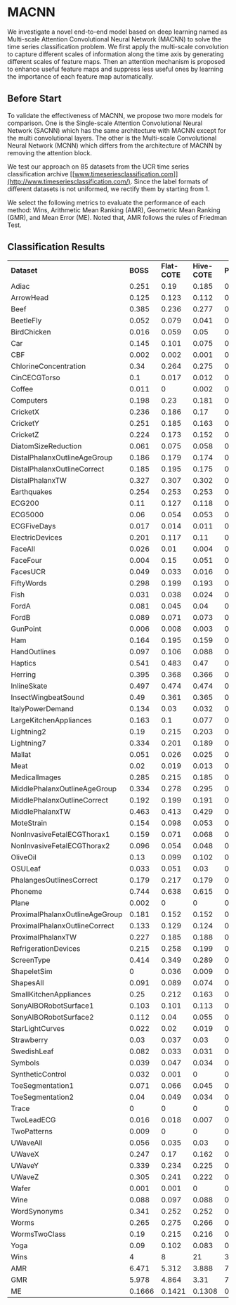# MACNN
We investigate a novel end-to-end model based on deep learning named as Multi-scale Attention Convolutional Neural Network (MACNN) to solve the time series classification problem. We first apply the multi-scale convolution to capture different scales of information along the time axis by generating different scales of feature maps. Then an attention mechanism is proposed to enhance useful feature maps and suppress less useful ones by learning the importance of each feature map automatically.

## Before Start
To validate the effectiveness of MACNN, we propose two more models for comparison. One is the Single-scale Attention Convolutional Neural Network (SACNN) which has the same architecture with MACNN except for the multi convolutional layers. The other is the Multi-scale Convolutional Neural Network (MCNN) which differs from the architecture of MACNN by removing the attention block.

We test our approach on 85 datasets from the UCR time series classification archive [[www.timeseriesclassification.com]](http://www.timeseriesclassification.com/). Since the label formats of different datasets is not uniformed, we rectify them by starting from 1.

We select the following metrics to evaluate the performance of each method: Wins, Arithmetic Mean Ranking (AMR), Geometric Mean Ranking (GMR), and Mean Error (ME). Noted that, AMR follows the rules of Friedman Test.

## Classification Results
|                                |       |        |       |       |         |          |         |       |       |
|--------------------------------|-------|--------|-------|-------|---------|----------|---------|-------|-------|  
|**Dataset**   | **BOSS**    | **Flat-COTE**  |  **Hive-COTE**   |**PROP** | **FCN**  | **ResNet**  | **SACNN** | **MCNN** | **MACNN**|
|Adiac|	0.251|	0.19|	0.185| 0.335|	0.143|	0.174|	0.174|	0.151|	0.151|
|ArrowHead|	0.125|	0.123|	0.112| 0.14|	0.12|	0.183|	0.137	|0.109|	0.109|
|Beef|	0.385|	0.236|	0.277| 0.468|	0.25|	0.233|	0.067|	0.067|	0.067|
|BeetleFly|	0.052	|0.079|	0.041| 0.178	|0.05|	0.2|	0|	0	|0|
|BirdChicken|	0.016|	0.059|	0.05| 0.152|	0.05|	0.1|	0|	0|	0|
|Car|	0.145|	0.101|	0.075| 0.201|  0.083|	0.067|	0.1|	0.083|	0.067|
|CBF| 0.002|	0.002|  0.001| 0.007|	0|	0.006|	0.004|	0|	0|
|ChlorineConcentration|	0.34|	0.264| 0.275	| 0.341|	0.157|	0.172|	0.144	|0.107	|0.107|
|CinCECGTorso	|0.1	| 0.017|	0.012| 0.054	|0.187|	0.229	|0.158	|0.146|	0.101|
|Coffee|  0.011|	0	| 0.002	| 0.011|	0	|0|	0	|0|	0|
|Computers|	0.198	|0.23|	0.181| 0.268|	0.152|	0.176|	0.167|	0.176|	0.156|
|CricketX|	0.236|	0.186	|0.17	|0.199|	0.185|	0.179	|0.228	|0.136|	0.133|
|CricketY|  0.251|	0.185	|0.163	|0.206|	0.208|	0.195	|0.203|	0.133	|0.123|
|CricketZ|	0.224	|0.173|	0.152|0.196|	0.187|	0.187|	0.2|	0.121	|0.118|
|DiatomSizeReduction|	0.061	|0.075|	0.058|0.054|	0.07|	0.069	|0.016|	0.016	|0.016|
|DistalPhalanxOutlineAgeGroup|	0.186|	0.179|	0.174|0.232|	0.165|	0.202|	0.237	|0.216|	0.216|
|DistalPhalanxOutlineCorrect|	0.185	|0.195|	0.175|0.232|	0.188|	0.18|	0.174	|0.214|	0.21|
|DistalPhalanxTW|	0.327|	0.307|	0.302|0.346|	0.21|	0.26	|0.295|	0.281	|0.28|
|Earthquakes|	0.254|	0.253	|0.253	|0.265|	0.199|	0.214|	0.23|	0.23|	0.223|
|ECG200	|0.11|	0.127|	0.118|0.119|	0.1|	0.13|	0.09	|0.06|	0.06|
|ECG5000	|0.06	|0.054|	0.053|0.061|	0.059|	0.069|	0.056|	0.051|	0.051|
|ECGFiveDays|	0.017|	0.014	|0.011	|0.153|	0.015	|0.045	|0.118|	0	|0|
|ElectricDevices|	0.201|	0.117	|0.11	|0.169	|0.277	|0.272|	0.293|	0.32|	0.262|
|FaceAll|	0.026	|0.01	|0.004	|0.024|	0.071|	0.166|	0.036|	0.078|	0.072|
|FaceFour|	0.004|	0.15	|0.051	|0.121|	0.068|	0.068	|0.068|	0.034|	0.023|
|FacesUCR	|0.049|	0.033|	0.016|	0.052|	0.052|	0.042	|0.041|	0.017|	0.016|
|FiftyWords|	0.298|	0.199	|0.193	|0.179|	0.321|	0.273|	0.244|	0.136	|0.123|
|Fish|	0.031|	0.038|	0.024|0.087	|0.029|	0.011	|0.017|	0.006|	0.006|
|FordA|	0.081	|0.045|	0.04|0.249|	0.094|	0.072|	0.06	|0.04	|0.04|
|FordB|	0.089|	0.071|	0.073|0.243	|0.117|	0.1|	0.179|	0.136|	0.122|
|GunPoint|	0.006	|0.008|0.003|	0.026|	0	|0.007|	0|	0|	0|
|Ham|	0.164	|0.195|	0.159|0.237|	0.238|	0.219	|0.257	|0.171|	0.171|
|HandOutlines|	0.097|	0.106	|0.088	|0.12	|0.224|	0.139|	0.065|	0.049|	0.049|
|Haptics|	0.541	|0.483|	0.47|0.549	|0.449	|0.494|	0.523|	0.442|	0.438|
|Herring|	0.395|	0.368	|0.366	|0.434|	0.297|	0.406	|0.266|	0.313|	0.297|
|InlineSkate|	0.497|	0.474|	0.474|0.524	|0.589|	0.635|	0.515|	0.504|	0.5|
|InsectWingbeatSound|	0.49|	0.361|	0.365|0.419|	0.598|	0.469	|0.526|	0.347	|0.347|
|ItalyPowerDemand|	0.134	|0.03| 0.032|	0.049|	0.03|	0.04	|0.028	|0.028|	0.028|
|LargeKitchenAppliances|	0.163|	0.1|	0.077|0.184|	0.104|	0.107|	0.083|	0.077|0.075|
|Lightning2	|0.19	|0.215|	0.203|0.165	|0.197|	0.246|	0.213|	0.164|	0.164|
|Lightning7|	0.334|	0.201|	0.189|0.237|	0.137	|0.164|	0.164|	0.137|	0.123|
|Mallat|	0.051	|0.026|	0.025|0.039	|0.02|	0.021|	0.025|	0.018|	0.016|
|Meat	|0.02|	0.019|	0.013|0.022|	0.033|	0|	0.017	|0.017|	0|
|MedicalImages|	0.285|	0.215|	0.185|	0.24|	0.208	|0.228|	0.22|	0.221|	0.203|
|MiddlePhalanxOutlineAgeGroup|	0.334|	0.278|	0.295|0.391	|0.232|	0.24	|0.39	|0.383	|0.367|
|MiddlePhalanxOutlineCorrect|	0.192|	0.199|	0.191|0.218|	0.205|	0.207|	0.155|	0.165|	0.155|
|MiddlePhalanxTW	|0.463|	0.413|	0.429|0.475|	0.388	|0.393	|0.409|	0.435	|0.396|
|MoteStrain	|0.154	|0.098|	0.053|0.125|	0.05|	0.105	|0.082|	0.082|	0.082|
|NonInvasiveFetalECGThorax1	|0.159	|0.071|	0.068|0.151	|0.039|	0.052|	0.051|	0.043|	0.043|
|NonInvasiveFetalECGThorax2	|0.096|	0.054	|0.048	|0.086	|0.045|	0.049	|0.047|	0.038|	0.038|
|OliveOil|	0.13|	0.099	|0.102	|0.121|	0.167	|0.133	|0.133|	0.099	|0.099|
|OSULeaf|	0.033	|0.051|	0.03|0.188|	0.012|	0.021|	0.017|	0.017|	0.012|
|PhalangesOutlinesCorrect	|0.179	|0.217|	0.179|0.22|	0.174|	0.175|	0.146|	0.163	|0.162|
|Phoneme	|0.744|	0.638	|	0.615	|0.701|	0.655|	0.676|	0.653	|0.669|	0.651|
|Plane|	0.002	|0	|0	|0	|0|	0	|0	|0|	0|
|ProximalPhalanxOutlineAgeGroup	|0.181|	0.152|	0.152|0.195	|0.151|	0.151	|0.127|	0.132	|0.127|
|ProximalPhalanxOutlineCorrect	|0.133	|0.129|	0.124|0.161|	0.1	|0.082|	0.069	|0.065|	0.065|
|ProximalPhalanxTW	|0.227	|0.185|	0.188|0.241	|0.19|	0.193|	0.2|	0.2	|0.19|
|RefrigerationDevices|	0.215|	0.258	|0.199	|0.324|	0.467|	0.472|	0.395|	0.4|	0.387|
|ScreenType|	0.414	|0.349	|0.289	|0.446|	0.333	|0.293|	0.355	|0.368|	0.336|
|ShapeletSim	|0|	0.036	|0.009	|0.173	|0.133|	0	|0.011	|0	|0|
|ShapesAll|	0.091	|0.089	|0.074	|0.114	|0.102	|0.088|	0.083|	0.063|	0.057|
|SmallKitchenAppliances	|0.25|	0.212|	0.163|0.297	|0.197|	0.203	|0.192|	0.184|	0.179|
|SonyAIBORobotSurface1|	0.103	|0.101| 0.113|0.206	|0.032|	0.015	|0.017|	0.013|	0.013|
|SonyAIBORobotSurface2|	0.112	|0.04	|0.055	|0.13|	0.038|	0.038|	0.012|	0.032|	0.032|
|StarLightCurves|	0.022	|0.02	|0.019	|0.059|	0.033	|0.025|	0.022	|0.02|	0.02|
|Strawberry	|0.03	|0.037	|0.03	|0.041	|0.031|	0.042	|0.019|	0.022	|0.019|
|SwedishLeaf|	0.082	|0.033	|0.031	|0.084	|0.034|	0.042|	0.024	|0.024	|0.024|
|Symbols	|0.039	|0.047	|0.034	|0.043|	0.038|	0.128|	0.014|	0.012|	0.009|
|SyntheticControl	|0.032|	0.001	|0	|0.006	|0.01	|0	|0|	0	|0|
|ToeSegmentation1	|0.071	|0.066|	0.045|0.212|	0.031|	0.035|	0.009	|0.026|	0.026|
|ToeSegmentation2	|0.04	|0.049|	0.034|0.093	|0.085|	0.138|	0.046	|0.054|	0.046|
|Trace	|0	|0|	0|0.004	|0	|0	|0	|0	|0|
|TwoLeadECG|	0.016|	0.018	|0.007	|0.042|	0	|0	|0.001|	0	|0|
|TwoPatterns	|0.009	|0|	0|0	|0.103|	0	|0.016|	0	|0|
|UWaveAll|	0.056	|0.035	|0.03	|0.032	|0.174|	0.132|	0.125|	0.053|	0.038|
|UWaveX	|0.247	|0.17	|0.162	|0.195	|0.246|	0.213|	0.2|	0.159	|0.153|
|UWaveY	|0.339	|0.234|	0.225|0.27	|0.275|	0.332|	0.295|	0.223|	0.211|
|UWaveZ	|0.305|	0.241|	0.222|0.274	|0.271|	0.245|	0.235|	0.209|	0.205|
|Wafer|	0.001	|0.001|	0|0.003|	0.003|	0.003|	0	|0	|0|
|Wine|	0.088|	0.097|	0.088|0.113	|0.111|	0.204|	0.111|	0.13|	0.111|
|WordSynonyms|	0.341	|0.252|	0.252|0.222	|0.42|	0.368|	0.389	|0.238|	0.226|
|Worms	|0.265	|0.275	|0.266	|0.356	|0.331	|0.381	|0.104|	0.13	|0.117|
|WormsTwoClass|	0.19	|0.215|	0.216|0.283	|0.271	|0.265|	0.117|	0.169	|0.104|
|Yoga|	0.09	|0.102	|0.083	|0.115	|0.155|	0.142|	0.1	|0.08	|0.079|
|Wins|	4	|8|	21|	3|	16|	9	|21	|30|	52|
|AMR	|6.471	|5.312|3.888|	7.547|	5.329|	5.912|	4.647|3.4	|2.482|
|GMR	|5.978|	4.864	|3.31	|7.115|	4.525|5.398	|4.02|	2.961|	2.129|
|ME|	0.1666	|0.1421	|0.1308	|0.1882|	0.156	|0.1615|	0.1413|	0.1253|	0.1181|


